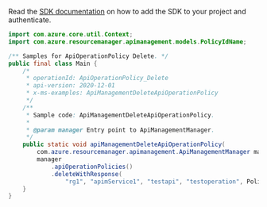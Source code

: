 Read the [SDK documentation](https://github.com/Azure/azure-sdk-for-java/blob/azure-resourcemanager-apimanagement_1.0.0-beta.2/sdk/apimanagement/azure-resourcemanager-apimanagement/README.md) on how to add the SDK to your project and authenticate.

```java
import com.azure.core.util.Context;
import com.azure.resourcemanager.apimanagement.models.PolicyIdName;

/** Samples for ApiOperationPolicy Delete. */
public final class Main {
    /*
     * operationId: ApiOperationPolicy_Delete
     * api-version: 2020-12-01
     * x-ms-examples: ApiManagementDeleteApiOperationPolicy
     */
    /**
     * Sample code: ApiManagementDeleteApiOperationPolicy.
     *
     * @param manager Entry point to ApiManagementManager.
     */
    public static void apiManagementDeleteApiOperationPolicy(
        com.azure.resourcemanager.apimanagement.ApiManagementManager manager) {
        manager
            .apiOperationPolicies()
            .deleteWithResponse(
                "rg1", "apimService1", "testapi", "testoperation", PolicyIdName.POLICY, "*", Context.NONE);
    }
}
```
